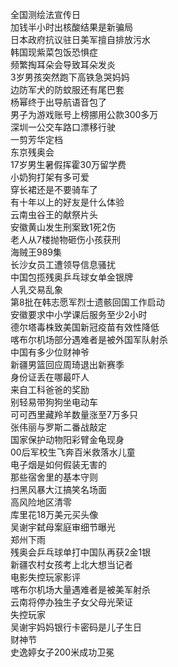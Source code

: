 全国测绘法宣传日  
加钱半小时出核酸结果是新骗局  
日本政府抗议驻日美军擅自排放污水  
韩国现紫菜包饭恐惧症  
频繁掏耳朵会导致耳朵发炎  
3岁男孩突然跑下高铁急哭妈妈  
边防军犬的防蚊服还有尾巴套  
杨幂终于出导航语音包了  
男子为游戏账号上榜挪用公款300多万  
深圳一公交车路口漂移行驶  
一剪芳华定档  
东京残奥会  
17岁男生暑假挥霍30万留学费  
小奶狗打架有多可爱  
穿长裙还是不要骑车了  
有十年以上的好友是什么体验  
云南虫谷王的献祭片头  
安徽黄山发生刑案致1死2伤  
老人从7楼抛物砸伤小孩获刑  
海贼王989集  
长沙女员工遭领导信息骚扰  
中国包揽残奥乒乓球女单金银牌  
人乳交易乱象  
第8批在韩志愿军烈士遗骸回国工作启动  
安徽要求中小学课后服务至少2小时  
德尔塔毒株致美国新冠疫苗有效性降低  
喀布尔机场部分遇难者是被外国军队射杀  
中国有多少位财神爷  
新疆男篮回应周琦退出新赛季  
身份证丢在哪最吓人  
来自工科爸爸的奖励  
别轻易带狗狗坐电动车  
可可西里藏羚羊数量涨至7万多只  
张伟丽与罗斯二番战敲定  
国家保护动物阳彩臂金龟现身  
00后军校生飞奔百米救落水儿童  
电子烟是如何假装无害的  
那些宿舍里的基本守则  
扫黑风暴大江搞笑名场面  
高风险地区清零  
库里花18万美元买头像  
吴谢宇弑母案庭审细节曝光  
郑州下雨  
残奥会乒乓球单打中国队再获2金1银  
新疆农村女孩考上北大想当记者  
电影失控玩家影评  
喀布尔机场大量遇难者是被美军射杀  
云南将停办独生子女父母光荣证  
失控玩家  
吴谢宇妈妈银行卡密码是儿子生日  
财神节  
史逸婷女子200米成功卫冕  
